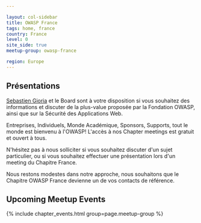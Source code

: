 ```yaml
---

layout: col-sidebar
title: OWASP France
tags: home, france
country: France
level: 0
site_side: true
meetup-group: owasp-france

region: Europe
---
```


## Présentations

[Sebastien Gioria](mailto:sebastien.gioria@owasp.org) et le Board sont à votre disposition si vous souhaitez des informations et discuter de la plus-value proposée par la Fondation OWASP, ainsi que sur la Sécurité des Applications Web.

Entreprises, Individuels, Monde Académique, Sponsors, Supports, tout le monde est bienvenu à l'OWASP\! L'accès à nos Chapter meetings est gratuit et ouvert à tous.

N'hésitez pas à nous solliciter si vous souhaitez discuter d'un sujet particulier, ou si vous souhaitez effectuer une présentation lors d'un meeting du Chapitre France.

Nous restons modestes dans notre approche, nous souhaitons que le Chapitre OWASP France devienne un de vos contacts de référence.

## Upcoming Meetup Events

{% include chapter_events.html group=page.meetup-group %}
